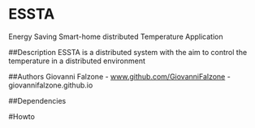 # ESSTA
Energy Saving Smart-home distributed Temperature Application

##Description
ESSTA is a distributed system with the aim to control the temperature in a distributed environment

##Authors
Giovanni Falzone - www.github.com/GiovanniFalzone - giovannifalzone.github.io

##Dependencies

#Howto